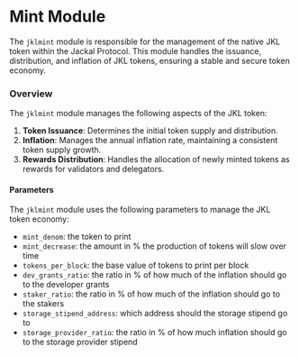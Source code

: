 # Mint Module

The `jklmint` module is responsible for the management of the native JKL token within the Jackal Protocol. This module handles the issuance, distribution, and inflation of JKL tokens, ensuring a stable and secure token economy.

### Overview[​](https://docs.jackalprotocol.com/docs/protocol/modules/jklmint#overview) <a href="#overview" id="overview"></a>

The `jklmint` module manages the following aspects of the JKL token:

1. **Token Issuance**: Determines the initial token supply and distribution.
2. **Inflation**: Manages the annual inflation rate, maintaining a consistent token supply growth.
3. **Rewards Distribution**: Handles the allocation of newly minted tokens as rewards for validators and delegators.

#### Parameters[​](https://docs.jackalprotocol.com/docs/protocol/modules/jklmint#parameters) <a href="#parameters" id="parameters"></a>

The `jklmint` module uses the following parameters to manage the JKL token economy:

* `mint_denom`: the token to print
* `mint_decrease`: the amount in % the production of tokens will slow over time
* `tokens_per_block`: the base value of tokens to print per block
* `dev_grants_ratio`: the ratio in % of how much of the inflation should go to the developer grants
* `staker_ratio`: the ratio in % of how much of the inflation should go to the stakers
* `storage_stipend_address`: which address should the storage stipend go to
* `storage_provider_ratio`: the ratio in % of how much inflation should go to the storage provider stipend
